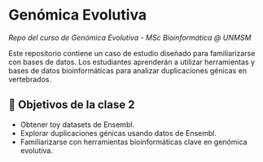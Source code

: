 # Genómica Evolutiva
_Repo del curso de Genómica Evolutiva - MSc Bioinformática @ UNMSM_

Este repositorio contiene un caso de estudio diseñado para familiarizarse con bases de datos. Los estudiantes aprenderán a utilizar herramientas y bases de datos bioinformáticas para analizar duplicaciones génicas en vertebrados.

## 📘 Objetivos de la clase 2
- Obtener toy datasets de Ensembl.
- Explorar duplicaciones génicas usando datos de Ensembl.
- Familiarizarse con herramientas bioinformáticas clave en genómica evolutiva.
